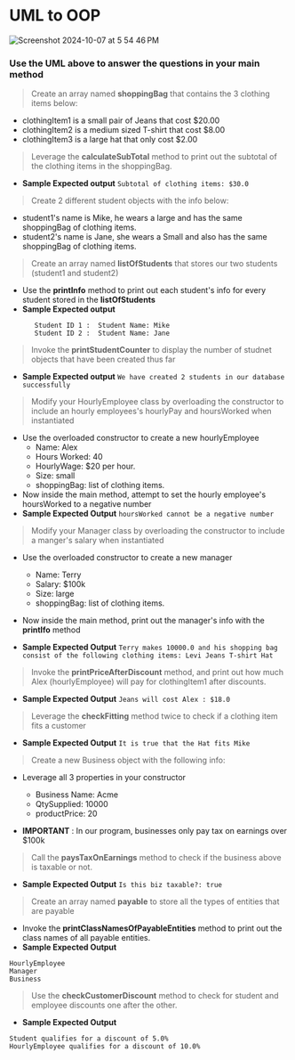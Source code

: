 # UML to OOP

![Screenshot 2024-10-07 at 5 54 46 PM](https://github.com/user-attachments/assets/09a88ba5-e97d-4098-a3a3-816d0ac3bcf6)
### Use the UML above to answer the questions in your main method

> Create an array named **shoppingBag** that contains the 3 clothing items below:
 - clothingItem1 is a small pair of Jeans that cost $20.00
 - clothingItem2 is a medium sized T-shirt that cost $8.00
 - clothingItem3 is a large hat that only cost $2.00

> Leverage the **calculateSubTotal** method to print out the subtotal of the clothing items in the shoppingBag.
- **Sample Expected output** ```Subtotal of clothing items: $30.0```

>  Create 2 different student objects with the info below:
 - student1's name is Mike, he wears a large and has the same shoppingBag of clothing items.
 - student2's name is Jane, she wears a Small and also has the same shoppingBag of clothing items.
   
 > Create an array named **listOfStudents** that stores our two students (student1 and student2)
 - Use the **printInfo** method to print out each student's info for every student stored in the **listOfStudents** 
 - **Sample Expected output**
   ```
      Student ID 1 :  Student Name: Mike
      Student ID 2 :  Student Name: Jane
   ```

> Invoke the **printStudentCounter** to display the number of studnet objects that have been created thus far
- **Sample Expected output** ```We have created 2 students in our database successfully ```


> Modify your HourlyEmployee class by overloading the constructor to include an hourly employees's hourlyPay and hoursWorked when instantiated
- Use the overloaded constructor to create a new hourlyEmployee
  - Name: Alex
  - Hours Worked: 40 
  - HourlyWage: $20 per hour.
  - Size: small
  - shoppingBag: list of clothing items.
- Now inside the main method, attempt to set the hourly employee's hoursWorked to a negative number
- **Sample Expected Output** ```hoursWorked cannot be a negative number```
  
> Modify your Manager class by overloading the constructor to include a manger's salary when instantiated
- Use the overloaded constructor to create a new manager
  - Name: Terry
  - Salary: $100k 
  - Size: large
  - shoppingBag: list of clothing items.

  
- Now inside the main method, print out the manager's info with the **printIfo** method
- **Sample Expected Output** 
```Terry makes 10000.0 and his shopping bag consist of the following clothing items: Levi Jeans T-shirt Hat```


> Invoke the **printPriceAfterDiscount** method, and print out how much Alex (hourlyEmployee) will pay for clothingItem1 after discounts.
- **Sample Expected Output** ```Jeans will cost Alex : $18.0```


> Leverage the **checkFitting** method twice to check if a clothing item fits a customer
- **Sample Expected Output** ```It is true that the Hat fits Mike```

> Create a new Business object with the following info:
  - Leverage all 3 properties in your constructor
     - Business Name: Acme
     - QtySupplied: 10000
     - productPrice: 20
       
- **IMPORTANT** : In our program, businesses only pay tax on earnings over $100k

> Call the **paysTaxOnEarnings** method to check if the business above is taxable or not.
 - **Sample Expected Output** ```Is this biz taxable?: true ```

> Create an array named **payable** to store all the types of entities that are payable
- Invoke the **printClassNamesOfPayableEntities** method to print out the class names of all payable entities.
 - **Sample Expected Output** 
```
HourlyEmployee
Manager
Business
```
> Use the **checkCustomerDiscount** method to check for student and employee discounts one after the other.
 - **Sample Expected Output** 
```
Student qualifies for a discount of 5.0%
HourlyEmployee qualifies for a discount of 10.0%
```

